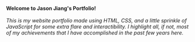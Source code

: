 **Welcome to Jason Jiang's Portfolio!**<br />
<br />
*This is my website portfolio made using HTML, CSS, and a little sprinkle of JavaScript for some extra flare and interactibility. I highlight all, if not, most of my achievements that I have accomplished in the past few years here.* 
